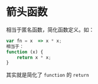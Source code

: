 # 箭头函数
相当于匿名函数，简化函数定义。如：

```javascript
var fn = x  => x * x;
相当于：
function (x) {
    return x * x;
}
```
其实就是简化了 `function` 的 `return`

